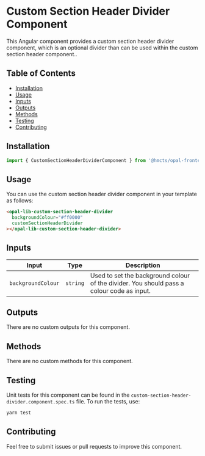 # Custom Section Header Divider Component

This Angular component provides a custom section header divider component, which is an optional divider than can be used within the custom section header component..

## Table of Contents

- [Installation](#installation)
- [Usage](#usage)
- [Inputs](#inputs)
- [Outputs](#outputs)
- [Methods](#methods)
- [Testing](#testing)
- [Contributing](#contributing)

## Installation

```typescript
import { CustomSectionHeaderDividerComponent } from '@hmcts/opal-frontend-common/components/custom/custom-section-header/custom-section-header-divider';
```

## Usage

You can use the custom section header divider component in your template as follows:

```html
<opal-lib-custom-section-header-divider
  backgroundColour="#ff0000"
  customSectionHeaderDivider
></opal-lib-custom-section-header-divider>
```

## Inputs

| Input              | Type     | Description                                                                               |
| ------------------ | -------- | ----------------------------------------------------------------------------------------- |
| `backgroundColour` | `string` | Used to set the background colour of the divider. You should pass a colour code as input. |

## Outputs

There are no custom outputs for this component.

## Methods

There are no custom methods for this component.

## Testing

Unit tests for this component can be found in the `custom-section-header-divider.component.spec.ts` file. To run the tests, use:

```bash
yarn test
```

## Contributing

Feel free to submit issues or pull requests to improve this component.

